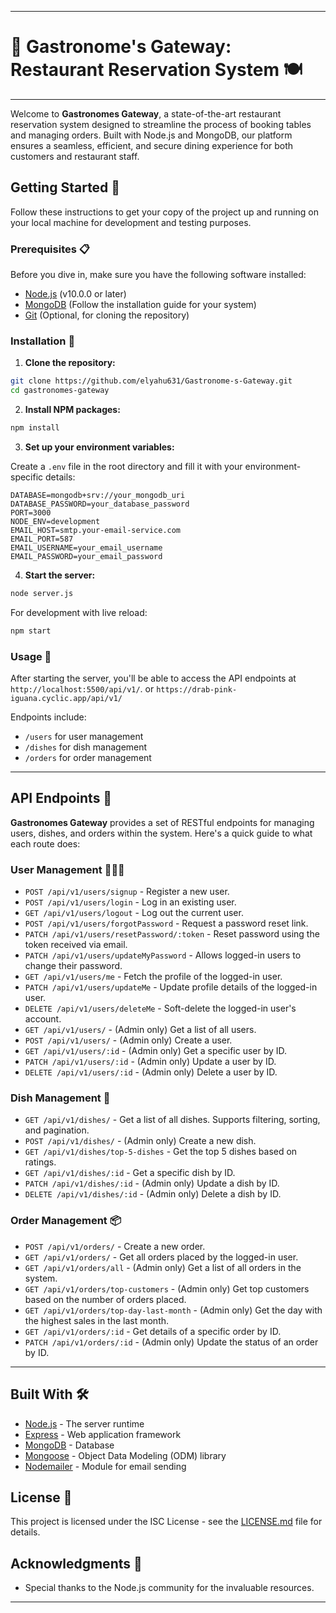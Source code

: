 
---

# 🌟 Gastronome's Gateway: Restaurant Reservation System 🍽️
---
Welcome to **Gastronomes Gateway**, a state-of-the-art restaurant reservation system designed to streamline the process of booking tables and managing orders. Built with Node.js and MongoDB, our platform ensures a seamless, efficient, and secure dining experience for both customers and restaurant staff.

## Getting Started 🚀

Follow these instructions to get your copy of the project up and running on your local machine for development and testing purposes.

### Prerequisites 📋

Before you dive in, make sure you have the following software installed:

- [Node.js](https://nodejs.org/en/download/) (v10.0.0 or later)
- [MongoDB](https://www.mongodb.com/try/download/community) (Follow the installation guide for your system)
- [Git](https://git-scm.com/downloads) (Optional, for cloning the repository)

### Installation 🔧

1. **Clone the repository:**

```bash
git clone https://github.com/elyahu631/Gastronome-s-Gateway.git
cd gastronomes-gateway
```

2. **Install NPM packages:**

```bash
npm install
```

3. **Set up your environment variables:**

Create a `.env` file in the root directory and fill it with your environment-specific details:

```dotenv
DATABASE=mongodb+srv://your_mongodb_uri
DATABASE_PASSWORD=your_database_password
PORT=3000
NODE_ENV=development
EMAIL_HOST=smtp.your-email-service.com
EMAIL_PORT=587
EMAIL_USERNAME=your_email_username
EMAIL_PASSWORD=your_email_password
```

4. **Start the server:**

```bash
node server.js
```

For development with live reload:

```bash
npm start
```

### Usage 📘

After starting the server, you'll be able to access the API endpoints at `http://localhost:5500/api/v1/`. or `https://drab-pink-iguana.cyclic.app/api/v1/`

Endpoints include:
- `/users` for user management
- `/dishes` for dish management
- `/orders` for order management
---

## API Endpoints 🚏

**Gastronomes Gateway** provides a set of RESTful endpoints for managing users, dishes, and orders within the system. Here's a quick guide to what each route does:

### User Management 🧑‍🤝‍🧑

- `POST /api/v1/users/signup` - Register a new user.
- `POST /api/v1/users/login` - Log in an existing user.
- `GET /api/v1/users/logout` - Log out the current user.
- `POST /api/v1/users/forgotPassword` - Request a password reset link.
- `PATCH /api/v1/users/resetPassword/:token` - Reset password using the token received via email.
- `PATCH /api/v1/users/updateMyPassword` - Allows logged-in users to change their password.
- `GET /api/v1/users/me` - Fetch the profile of the logged-in user.
- `PATCH /api/v1/users/updateMe` - Update profile details of the logged-in user.
- `DELETE /api/v1/users/deleteMe` - Soft-delete the logged-in user's account.
- `GET /api/v1/users/` - (Admin only) Get a list of all users.
- `POST /api/v1/users/` - (Admin only) Create a user.
- `GET /api/v1/users/:id` - (Admin only) Get a specific user by ID.
- `PATCH /api/v1/users/:id` - (Admin only) Update a user by ID.
- `DELETE /api/v1/users/:id` - (Admin only) Delete a user by ID.

### Dish Management 🍲

- `GET /api/v1/dishes/` - Get a list of all dishes. Supports filtering, sorting, and pagination.
- `POST /api/v1/dishes/` - (Admin only) Create a new dish.
- `GET /api/v1/dishes/top-5-dishes` - Get the top 5 dishes based on ratings.
- `GET /api/v1/dishes/:id` - Get a specific dish by ID.
- `PATCH /api/v1/dishes/:id` - (Admin only) Update a dish by ID.
- `DELETE /api/v1/dishes/:id` - (Admin only) Delete a dish by ID.

### Order Management 📦

- `POST /api/v1/orders/` - Create a new order.
- `GET /api/v1/orders/` - Get all orders placed by the logged-in user.
- `GET /api/v1/orders/all` - (Admin only) Get a list of all orders in the system.
- `GET /api/v1/orders/top-customers` - (Admin only) Get top customers based on the number of orders placed.
- `GET /api/v1/orders/top-day-last-month` - (Admin only) Get the day with the highest sales in the last month.
- `GET /api/v1/orders/:id` - Get details of a specific order by ID.
- `PATCH /api/v1/orders/:id` - (Admin only) Update the status of an order by ID.

---

## Built With 🛠️

- [Node.js](https://nodejs.org/) - The server runtime
- [Express](https://expressjs.com/) - Web application framework
- [MongoDB](https://www.mongodb.com/) - Database
- [Mongoose](https://mongoosejs.com/) - Object Data Modeling (ODM) library
- [Nodemailer](https://nodemailer.com/about/) - Module for email sending

## License 📄

This project is licensed under the ISC License - see the [LICENSE.md](LICENSE.md) file for details.

## Acknowledgments 🎉
- Special thanks to the Node.js community for the invaluable resources.

---

